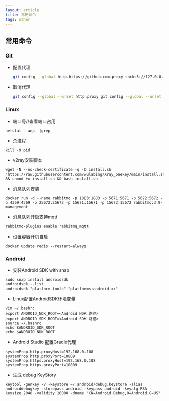 ```yaml
---
layout: article
title: 常用命令
tags: other 
---
```


## 常用命令

### Git

- 配置代理

  ```bash
  git config --global http.https://github.com.proxy socks5://127.0.0.1:10809
  ```

- 取消代理

  ```bash
  git config --global --unset http.proxy git config --global --unset https.proxy
  ```

### Linux 

- 端口号//查看端口占用

```shell
netstat  -anp  |grep   
```

- 杀进程

```shell
kill -9 pid 
```

- v2ray安装脚本

```shell
wget -N --no-check-certificate -q -O install.sh "https://raw.githubusercontent.com/wulabing/Xray_onekey/main/install.sh" && chmod +x install.sh && bash install.sh
```

- 消息队列安装

```shell
docker run -d --name rabbitmq -p 1883:1883 -p 5671:5671 -p 5672:5672 -p 4369:4369 -p 25672:25672 -p 15671:15671 -p 15672:15672 rabbitmq:3.9-management
```

- 消息队列开启支持mqtt

```shell
rabbitmq-plugins enable rabbitmq_mqtt
```

- 设置容器开机自启

```shell
docker update redis --restart=always 
```

### Android

- 安装Android SDK with snap

```shell
sudo snap install androidsdk
androidsdk --list
androidsdk "platform-tools" "platforms;android-xx"
```

- Linux配置AndroidSDK环境变量

```shell
vim ~/.bashrc
export ANDROID_NDK_ROOT=<Android NDK 路径>
export ANDROID_SDK_ROOT=<Android SDK 路径>
source ~/.bashrc
echo $ANDROID_SDK_ROOT
echo $ANDROID_NDK_ROOT
```

- Android Studio 配置Gradle代理

```properties
systemProp.http.proxyHost=192.168.0.108
systemProp.http.proxyPort=10809
systemProp.https.proxyHost=192.168.0.108
systemProp.https.proxyPort=10809
```

- 生成 debug KeyStory

```shell
keytool -genkey -v -keystore ~/.android/debug.keystore -alias androiddebugkey -storepass android -keypass android -keyalg RSA -keysize 2048 -validity 10000 -dname "CN=Android Debug,O=Android,C=US"
```

